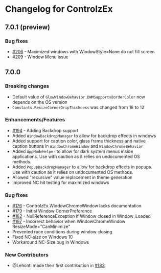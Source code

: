 # Changelog for ControlzEx

## 7.0.1 (preview)

### Bug fixes

- [#206](../../issues/206) - Maximized windows with WindowStyle=None do not fill screen
- [#209](../../issues/209) - Window Menu issue

## 7.0.0

### Breaking changes

- Default value of `GlowWindowBehavior.DWMSupportsBorderColor` now depends on the OS version
- `Constants.ResizeCornerGripThickness` was changed from 18 to 12

### Enhancements/Features

- [#194](../../issues/194) - Adding Backdrop support
- Added `WindowBackdropManager` to allow for backdrop effects in windows
- Added support for caption color, glass frame thickness and native caption buttons in `WindowChromeWindow` and `WindowChromeBehavior`
- Added `AppModeHelper` to allow for dark system menus inside applications. Use with caution as it relies on undocumented OS methods.
- Added `PopupBackdropManager` to allow for backdrop effects in popups. Use with caution as it relies on undocumented OS methods.
- Allowed "recursive" value replacement in theme generation
- Improved NC hit testing for maximized windows

### Bug fixes

- [#176](../../issues/176) - ControlzEx.WindowChromeWindow lacks documentation
- [#179](../../issues/179) - Initial Window CornerPreference
- [#182](../../issues/182) - NullReferenceException if Window closed in Window_Loaded
- [#197](../../issues/197) - Incorrect behavior when WindowChromeWindow ResizeMode="CanMinimize"
- Prevented race conditions during window closing
- Fixed NC-size on Windows 10
- Workaround NC-Size bug in Windows

### New Contributors

- @Lehonti made their first contribution in [#183](../../issues/183)
